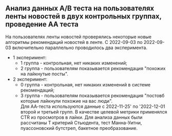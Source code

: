 ## Анализ данных A/B теста на пользователях ленты новостей в двух контрольных группах, проведение АА теста
На пользователях ленты новостей проверялись некоторые новые алгоритмы рекомендаций новостей в ленте. C 2022-09-03 по 2022-09-03 включительно параллельно проводилось два эксперимента. 
* 1 эксперимент:  
    - 1 группа - контрольная, нет никаких изменений;
    - 2 группа - пользователям показывается рекомендация "похожих на лайкнутые посты".
* 2 эксперимент:
    - 0 группа - контрольная, нет никаких изменений в системе рекомендаций;
    - 3 группа - пользователям показывается рекомендация "постовб которые лайкнули похожие на вас люди".    
Для АА-теста используются данные с 2022-11-25' по '2022-12-01 второй и третьей групп.
В качестве целевой метрики применялся CTR из просмотров в лайки.
Для анализа данных были рассчитаны T критерий Стьюдента, тест Манна-Уитни, пуассоновский бутстреп, бакетное преобразование.
